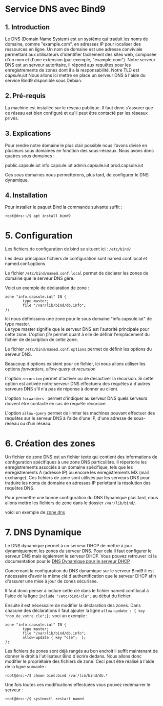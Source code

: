 # Service DNS avec Bind9

## 1. Introduction
Le DNS (Domain Name System) est un système qui traduit les noms de domaine, comme "example.com", en adresses IP pour localiser des ressources en ligne. Un nom de domaine est une adresse conviviale permettant aux utilisateurs d'identifier facilement des sites web, composée d'un nom et d'une extension (par exemple, "example.com").
Notre serveur DNS est un serveur autoritaire, il répond aux requêtes pour les enregistrements de zones dont il a la responsabilité.
Notre TLD est *capsule.iut*
Nous allons ici mettre en place un serveur DNS à l'aide du service Bind9 disponible sous Debian.

## 2. Pré-requis
La machine est installée sur le réseau publique. Il faut donc s'assurer que ce réseau est bien configuré et qu'il peut être contacté par les réseaux privés.

## 3. Explications
Pour rendre notre domaine le plus clair possible nous l'avons divisé en plusieurs sous domaines en fonction des sous-réseaux.
Nous avons donc quatres sous domaines :

public.capsule.iut
info.capsule.iut
admin.capsule.iut
prod.capsule.iut

Ces sous domaines nous permetterons, plus tard, de configurer le DNS dynamique.

## 4. Installation
Pour installer le paquet Bind la commande suivante suffit :

    root@dns:~/$ apt install bind9


# 5. Configuration 

Les fichiers de configuration de bind se situent ici : `/etc/bind/`  

Les deux principaux fichiers de configuration sont named.conf.local et named.conf.options

Le fichier `/etc/bind/named.conf.local` permet de déclarer les zones de domaine que le serveur DNS gère.

Voici un exemple de déclaration de zone : 
```
zone "info.capsule.iut" IN {
        type master;
        file "/var/lib/bind/db.info";
};
```
Ici nous définissons une zone pour le sous domaine "info.capsule.iut" de type master.  
Le type master signifie que le serveur DNS est l'autorité principale pour cette zone.
L'option *file* permet quant à elle de définir l'emplacement du fichier de description de cette zone. 

Le fichier `/etc/bind/named.conf.options` permet de définir les options du serveur DNS.

Beaucoup d'options existent pour ce fichier, ici nous allons utiliser les options *forwarders*, *allow-query* et *recursion*

L'option `recursion` permet d'activer ou de desactiver la récursion. Si cette option est activée notre serveur DNS effectuera des requêtes à d'autres serveurs DNS s'il n'a pas de réponse à donner au client. 

L'option `forwarders ` permet d'indiquer au serveur DNS quels serveurs doivent être contacté en cas de requête récursive.

L'option `allow-query` permet de limiter les machines pouvant effectuer des requêtes sur le serveur DNS à l'aide d'une IP, d'une adresse de sous-réseau ou d'un réseau.


# 6. Création des zones

Un fichier de zone DNS est un fichier texte qui contient des informations de configuration spécifiques à une zone DNS particulière. Il répertorie les enregistrements associés à un domaine spécifique, tels que les enregistrements A (adresse IP) ou encore les enregistrements MX (mail exchange). Ces fichiers de zone sont utilisés par les serveurs DNS pour traduire les noms de domaine en adresses IP perlettant la résolution des requêtes DNS.

Pour permettre une bonne configuration du DNS Dynamique plus tard, nous allons mettre les fichiers de zone dans le dossier `/var/lib/bind/`.

voici un exemple de [zone dns](dns/zones/db.info)


# 7. DNS Dynamique

Le DNS dynamique permet à un serveur DHCP de mettre à jour dynamiquement les zones du serveur DNS. Pour cela il faut configurer le serveur DNS mais également le serveur DHCP. Vous pouvez retrouver ici la documentation pour le [DNS Dynamique pour le serveur DHCP](dhcp.md/#configuration-avec-un-dns-dynamique)

Concernant la configuration du DNS dynamique sur le serveur Bind9 il est nécessaire d'avoir la même clé d'authentification que le serveur DHCP afin d'assurer une mise à jour de zones sécurisée.

Il faut donc penser à inclure cette clé dans le fichier named.conf.local à l'aide de la ligne `include "/etc/bind/cle";` au début du fichier.

Ensuite il est nécessaire de modifier la déclaration des zones. Dans chacune des déclarations il faut ajouter la ligne `allow-update : { key "nom_de_votre_cle";};` voci un exemple : 

``` 
zone "info.capsule.iut" IN {
        type master;
        file "/var/lib/bind/db.info";
        allow-update { key "cle";  };
};
```
Les fichiers de zones sont déjà rangés au bon endroit il suffit maintenant de donner le droit à l'utilisateur Bind d'écrire dedans. Nous allons donc modifier le propriétaire des fichiers de zone. Ceci peut être réalisé à l'aide de la ligne suivante : 

    root@dns:~/$ chown bind:bind /var/lib/bind/db.*


Une fois toutes ces modifications effectuées vous pouvez redémarrer le serveur :

    root@dns:~/$ systemctl restart named
